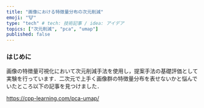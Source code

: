 ```yaml
---
title: "画像における特徴量分布の次元削減"
emoji: "🐮"
type: "tech" # tech: 技術記事 / idea: アイデア
topics: ["次元削減", "pca", "umap"]
published: false
---
```

### はじめに
画像の特徴量可視化において次元削減手法を使用し，提案手法の基礎評価として実験を行っています．二次元で上手く画像群の特徴量分布を表せないかと悩んでいたところ以下の記事を見つけました．

https://cpp-learning.com/pca-umap/


